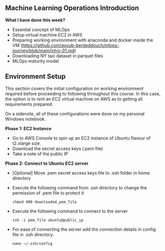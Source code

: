 ## **Machine Learning Operations Introduction**

**What I have done this week?**
- Essential concept of MLOps
- Setup virtual machine EC2 in AWS
- Preparing working environment with anaconda and docker inside the VM (https://github.com/ayoub-berdeddouch/mlops-journey/blob/main/intro-01.md)
- Downloading NY taxi dataset in parquet files
- MLOps maturity model


## **Environment Setup**

This section covers the initial configuration on working environment required before proceeding to following throughout this course. In this case, the option is to rent an EC2 virtual machine on AWS as to getting all requirements prepared.

On a sidenote, all of these configurations were done on my personal Windows notebook.

**Phase 1: EC2 Instance**

- Go to AWS Console to spin up an EC2 instance of Ubuntu flavour of t2.xlarge size.
- Download the secret access keys (.pem file)
- Take a note of the public IP

**Phase 2: Connect to Ubuntu EC2 server**

- [Optional] Move .pem secret access keys file to .ssh folder in home directory
- Execute the following command from .ssh directory to change the permission of .pem file to protect it

  `chmod 400 downloaded_pem_file`

- Execute the following command to connect to the server

    `ssh -i pem_file ubuntu@public_ip`

- For ease of connecting the server add the connection details in config file in .ssh directory.

    `nano ~/.ssh/config`

